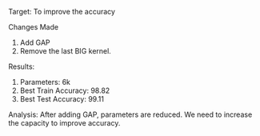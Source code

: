 Target: To improve the accuracy

Changes Made

1. Add GAP
2. Remove the last BIG kernel.

Results:

1. Parameters: 6k 
2. Best Train Accuracy: 98.82 
3. Best Test Accuracy: 99.11

Analysis: After adding GAP, parameters are reduced. We need to increase the capacity to improve accuracy.
